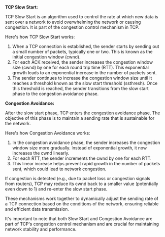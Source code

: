 **TCP Slow Start:**

TCP Slow Start is an algorithm used to control the rate at which new data is sent over a network to avoid overwhelming the network or causing congestion. It is part of the congestion control mechanism in TCP.

Here's how TCP Slow Start works:

1. When a TCP connection is established, the sender starts by sending out a small number of packets, typically one or two. This is known as the initial congestion window (cwnd).
2. For each ACK received, the sender increases the congestion window size (cwnd) by one for each round trip time (RTT). This exponential growth leads to an exponential increase in the number of packets sent.
3. The sender continues to increase the congestion window size until it reaches a threshold known as the slow start threshold (ssthresh). Once this threshold is reached, the sender transitions from the slow start phase to the congestion avoidance phase.

**Congestion Avoidance:**

After the slow start phase, TCP enters the congestion avoidance phase. The objective of this phase is to maintain a sending rate that is sustainable for the network.

Here's how Congestion Avoidance works:

1. In the congestion avoidance phase, the sender increases the congestion window size more gradually. Instead of exponential growth, it now increases the cwnd linearly.
2. For each RTT, the sender increments the cwnd by one for each RTT.
3. This linear increase helps prevent rapid growth in the number of packets sent, which could lead to network congestion.

If congestion is detected (e.g., due to packet loss or congestion signals from routers), TCP may reduce its cwnd back to a smaller value (potentially even down to 1) and re-enter the slow start phase.

These mechanisms work together to dynamically adjust the sending rate of a TCP connection based on the conditions of the network, ensuring reliable and efficient data transmission.

It's important to note that both Slow Start and Congestion Avoidance are part of TCP's congestion control mechanism and are crucial for maintaining network stability and performance.
